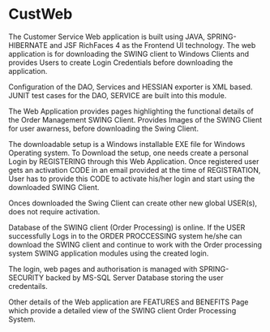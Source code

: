 # CustWeb
The Customer Service Web application is built using JAVA, SPRING-HIBERNATE and JSF RichFaces 4 as the Frontend UI technology. The web application is for downloading the SWING client to Windows Clients and provides Users to create Login Credentials before downloading the application. 

Configuration of the DAO, Services and HESSIAN exporter is XML based. JUNIT test cases for the DAO, SERVICE are built into this module.

The Web Application provides pages highlighting the functional details of the Order Management SWING Client. Provides Images of the SWING Client for user  awarness, before downloading the Swing Client.

The downloadable setup is a Windows installable EXE file for Windows Operating system. To Download the setup, one needs create a personal Login by REGISTERING through this Web Application. Once registered user gets an activation CODE in an  email provided at the time of REGISTRATION, User has to provide this CODE to activate his/her login and start using the downloaded SWING Client.

Onces downloaded the Swing Client can create other new global USER(s), does not require activation. 

Database of the SWING client (Order Processing) is online. If the USER successfully Logs in to the ORDER PROCCESSING system  he/she can download the SWING client and continue to work with the  Order processing system SWING application modules using the created login.

The login, web pages and authorisation is managed with SPRING-SECURITY backed by MS-SQL Server Database storing the user credentails.

Other details of the Web application are FEATURES and BENEFITS Page which provide a detailed view of the SWING client Order Processing System.

